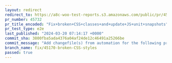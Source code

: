 ```yaml
---
layout: redirect
redirect_to: https://a8c-woo-test-reports.s3.amazonaws.com/public/pr/45732/e2e/index.html
pr_number: 45732
pr_title_encoded: "Fix+broken+CSS+classes+and+update+JS+unit+snapshots"
pr_test_type: e2e
last_published: "2024-03-20 07:14:17 +0000"
commit_sha: 3800fba5ada4376a04af24de12c46491a25266be
commit_message: "Add changefile(s) from automation for the following project(s): wooco…"
branch_name: fix/45170-broken-CSS-styles
passed: true
---
```

